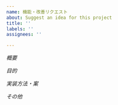 ```yaml
---
name: 機能・改善リクエスト
about: Suggest an idea for this project
title: ''
labels: ''
assignees: ''

---
```


*概要*

*目的*

*実装方法・案*

*その他*
